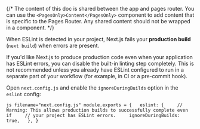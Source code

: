 {/\* The content of this doc is shared between the app and pages router.
You can use the `<PagesOnly>Content</PagesOnly>` component to add
content that is specific to the Pages Router. Any shared content should
not be wrapped in a component. \*/}

When ESLint is detected in your project, Next.js fails your **production
build** (`next build`) when errors are present.

If you'd like Next.js to produce production code even when your
application has ESLint errors, you can disable the built-in linting step
completely. This is not recommended unless you already have ESLint
configured to run in a separate part of your workflow (for example, in
CI or a pre-commit hook).

Open `next.config.js` and enable the `ignoreDuringBuilds` option in the
`eslint` config:

`js filename="next.config.js" module.exports = {   eslint: {     // Warning: This allows production builds to successfully complete even if     // your project has ESLint errors.     ignoreDuringBuilds: true,   }, }`
